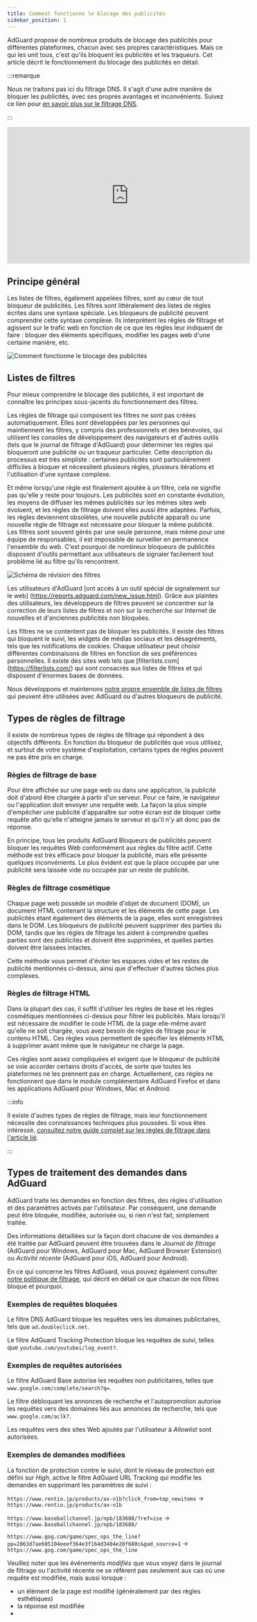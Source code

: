 ```yaml
---
title: Comment fonctionne le blocage des publicités
sidebar_position: 1
---
```


AdGuard propose de nombreux produits de blocage des publicités pour différentes plateformes, chacun avec ses propres caractéristiques. Mais ce qui les unit tous, c'est qu'ils bloquent les publicités et les traqueurs. Cet article décrit le fonctionnement du blocage des publicités en détail.

:::remarque

Nous ne traitons pas ici du filtrage DNS. Il s'agit d'une autre manière de bloquer les publicités, avec ses propres avantages et inconvénients. Suivez ce lien pour [en savoir plus sur le filtrage DNS](https://adguard-dns.io/kb/general/dns-filtering#how-does-dns-filtering-work).

:::

<iframe width="560" height="315" class="youtube-video" src="https://www.youtube-nocookie.com/embed/Xq_CUdh0T_w" title="YouTube video player" frameborder="0" allow="accelerometer; autoplay; clipboard-write; encrypted-media; gyroscope; picture-in-picture" allowfullscreen></iframe>

## Principe général

Les listes de filtres, également appelées filtres, sont au cœur de tout bloqueur de publicités. Les filtres sont littéralement des listes de règles écrites dans une syntaxe spéciale. Les bloqueurs de publicité peuvent comprendre cette syntaxe complexe. Ils interprètent les règles de filtrage et agissent sur le trafic web en fonction de ce que les règles leur indiquent de faire : bloquer des éléments spécifiques, modifier les pages web d'une certaine manière, etc.

![Comment fonctionne le blocage des publicités](https://cdn.adtidy.org/public/Adguard/Blog/manifestv3/adblockingworks.png)

## Listes de filtres

Pour mieux comprendre le blocage des publicités, il est important de connaître les principes sous-jacents du fonctionnement des filtres.

Les règles de filtrage qui composent les filtres ne sont pas créées automatiquement. Elles sont développées par les personnes qui maintiennent les filtres, y compris des professionnels et des bénévoles, qui utilisent les consoles de développement des navigateurs et d'autres outils (tels que le journal de filtrage d'AdGuard) pour déterminer les règles qui bloqueront une publicité ou un traqueur particulier. Cette description du processus est très simpliste : certaines publicités sont particulièrement difficiles à bloquer et nécessitent plusieurs règles, plusieurs itérations et l'utilisation d'une syntaxe complexe.

Et même lorsqu'une règle est finalement ajoutée à un filtre, cela ne signifie pas qu'elle y reste pour toujours. Les publicités sont en constante évolution, les moyens de diffuser les mêmes publicités sur les mêmes sites web évoluent, et les règles de filtrage doivent elles aussi être adaptées. Parfois, les règles deviennent obsolètes, une nouvelle publicité apparaît ou une nouvelle règle de filtrage est nécessaire pour bloquer la même publicité. Les filtres sont souvent gérés par une seule personne, mais même pour une équipe de responsables, il est impossible de surveiller en permanence l'ensemble du web. C'est pourquoi de nombreux bloqueurs de publicités disposent d'outils permettant aux utilisateurs de signaler facilement tout problème lié au filtre qu'ils rencontrent.

![Schéma de révision des filtres](https://cdn.adtidy.org/public/Adguard/Blog/manifestv3/filtersupdates.png)

Les utilisateurs d'AdGuard [ont accès à un outil spécial de signalement sur le web] (https://reports.adguard.com/new_issue.html). Grâce aux plaintes des utilisateurs, les développeurs de filtres peuvent se concentrer sur la correction de leurs listes de filtres et non sur la recherche sur Internet de nouvelles et d'anciennes publicités non bloquées.

Les filtres ne se contentent pas de bloquer les publicités. Il existe des filtres qui bloquent le suivi, les widgets de médias sociaux et les désagréments, tels que les notifications de cookies. Chaque utilisateur peut choisir différentes combinaisons de filtres en fonction de ses préférences personnelles. Il existe des sites web tels que [filterlists.com] (https://filterlists.com/) qui sont consacrés aux listes de filtres et qui disposent d'énormes bases de données.

Nous développons et maintenons [notre propre ensemble de listes de filtres](../adguard-filters) qui peuvent être utilisées avec AdGuard ou d'autres bloqueurs de publicité.

## Types de règles de filtrage

Il existe de nombreux types de règles de filtrage qui répondent à des objectifs différents. En fonction du bloqueur de publicités que vous utilisez, et surtout de votre système d'exploitation, certains types de règles peuvent ne pas être pris en charge.

### Règles de filtrage de base

Pour être affichée sur une page web ou dans une application, la publicité doit d'abord être chargée à partir d'un serveur. Pour ce faire, le navigateur ou l'application doit envoyer une requête web. La façon la plus simple d'empêcher une publicité d'apparaître sur votre écran est de bloquer cette requête afin qu'elle n'atteigne jamais le serveur et qu'il n'y ait donc pas de réponse.

En principe, tous les produits AdGuard Bloqueurs de publicités peuvent bloquer les requêtes Web conformément aux règles du filtre actif. Cette méthode est très efficace pour bloquer la publicité, mais elle présente quelques inconvénients. Le plus évident est que la place occupée par une publicité sera laissée vide ou occupée par un reste de publicité.

### Règles de filtrage cosmétique

Chaque page web possède un modèle d'objet de document (DOM), un document HTML contenant la structure et les éléments de cette page. Les publicités étant également des éléments de la page, elles sont enregistrées dans le DOM. Les bloqueurs de publicité peuvent supprimer des parties du DOM, tandis que les règles de filtrage les aident à comprendre quelles parties sont des publicités et doivent être supprimées, et quelles parties doivent être laissées intactes.

Cette méthode vous permet d'éviter les espaces vides et les restes de publicité mentionnés ci-dessus, ainsi que d'effectuer d'autres tâches plus complexes.

### Règles de filtrage HTML

Dans la plupart des cas, il suffit d'utiliser les règles de base et les règles cosmétiques mentionnées ci-dessus pour filtrer les publicités. Mais lorsqu'il est nécessaire de modifier le code HTML de la page elle-même avant qu'elle ne soit chargée, vous avez besoin de règles de filtrage pour le contenu HTML. Ces règles vous permettent de spécifier les éléments HTML à supprimer avant même que le navigateur ne charge la page.

Ces règles sont assez compliquées et exigent que le bloqueur de publicité se voie accorder certains droits d'accès, de sorte que toutes les plateformes ne les prennent pas en charge. Actuellement, ces règles ne fonctionnent que dans le module complémentaire AdGuard Firefox et dans les applications AdGuard pour Windows, Mac et Android.

:::info

Il existe d'autres types de règles de filtrage, mais leur fonctionnement nécessite des connaissances techniques plus poussées. Si vous êtes intéressé, [consultez notre guide complet sur les règles de filtrage dans l'article lié](../create-own-filters).

:::

## Types de traitement des demandes dans AdGuard

AdGuard traite les demandes en fonction des filtres, des règles d'utilisation et des paramètres activés par l'utilisateur. Par conséquent, une demande peut être bloquée, modifiée, autorisée ou, si rien n'est fait, simplement traitée.

Des informations détaillées sur la façon dont chacune de vos demandes a été traitée par AdGuard peuvent être trouvées dans le *Journal de filtrage* (AdGuard pour Windows, AdGuard pour Mac, AdGuard Browser Extension) ou *Activité récente* (AdGuard pour iOS, AdGuard pour Android).

En ce qui concerne les filtres AdGuard, vous pouvez également consulter [notre politique de filtrage](../filter-policy), qui décrit en détail ce que chacun de nos filtres bloque et pourquoi.

### Exemples de requêtes bloquées

Le filtre DNS AdGuard bloque les requêtes vers les domaines publicitaires, tels que `ad.doubleclick.net`.

Le filtre AdGuard Tracking Protection bloque les requêtes de suivi, telles que `youtube.com/youtubei/log_event?`.

### Exemples de requêtes autorisées

Le filtre AdGuard Base autorise les requêtes non publicitaires, telles que `www.google.com/complete/search?q=`.

Le filtre débloquant les annonces de recherche et l'autopromotion autorise les requêtes vers des domaines liés aux annonces de recherche, tels que `www.google.com/aclk?`.

Les requêtes vers des sites Web ajoutés par l'utilisateur à *Allowlist* sont autorisées.

### Exemples de demandes modifiées

La fonction de protection contre le suivi, dont le niveau de protection est défini sur *High*, active le filtre AdGuard URL Tracking qui modifie les demandes en supprimant les paramètres de suivi :

`https://www.rentio.jp/products/ax-n1b?click_from=top_newitems` → `https://www.rentio.jp/products/ax-n1b`

`https://www.baseballchannel.jp/npb/183688/?ref=ise` → `https://www.baseballchannel.jp/npb/183688/`

`https://www.gog.com/game/spec_ops_the_line?pp=2863d7ae605104eeef364e3f164d3404e20f680c&gad_source=1` →
`https://www.gog.com/game/spec_ops_the_line`

Veuillez noter que les événements *modifiés* que vous voyez dans le journal de filtrage ou l'activité récente ne se réfèrent pas seulement aux cas où une requête est modifiée, mais aussi lorsque :

- un élément de la page est modifié (généralement par des règles esthétiques)
- la réponse est modifiée
- 
